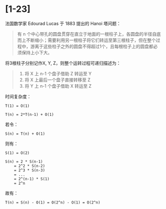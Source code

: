 # [1-23] 

法国数学家 Edourad Lucas 于 1883 提出的 Hanoi 塔问题：
> 有 n 个中心带孔的圆盘贯穿在直立于地面的一根柱子上，各圆盘的半径自底而上不断缩小；需要利用另一根柱子将它们转运至第三根柱子，但在整个过程中，游离于这些柱子之外的圆盘不得超过1个，且每根柱子上的圆盘都必须保持上小下大。

将3根柱子分别记作X, Y, Z，则整个运转过程可递归描述为：

> 1. 将 X 上 n-1 个盘子借助 Z 转运至 Y
> 2. 将 X 上最后一个盘子直接转移至 Z
> 3. 将 Y 上 n-1 个盘子借助 X 转运至 Z

时间复杂度：

    T(1) = O(1)

    T(n) = 2*T(n-1) + O(1)

若令：

    S(n) = T(n) + O(1)

则有：

    S(1) = O(2)

    S(n) = 2 * S(n-1)
        = 2^2 * S(n-2)
        = 2^3 * S(n-3)
        = ...
        = 2^(n-1) * S(1)
        = 2^n

故有：

    T(n) = S(n) - O(1) = O(2^n) - O(1) = O(2^n)


